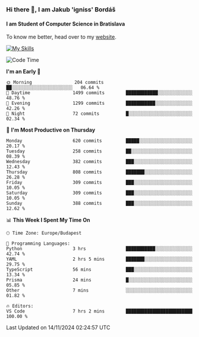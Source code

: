 ### Hi there 👋, I am Jakub 'igniss' Bordáš

#### I am Student of Computer Science in Bratislava
To know me better, head over to my [website](https://bordas.sk).

[![My Skills](https://skillicons.dev/icons?i=js,html,css,figma,svelte,java,kotlin,python,postgresql,typescript,nest,nodejs)](https://bordas.sk)


<!--START_SECTION:waka-->
![Code Time](http://img.shields.io/badge/Code%20Time-1%2C569%20hrs%2041%20mins-blue)

**I'm an Early 🐤** 

```text
🌞 Morning                204 commits         ██░░░░░░░░░░░░░░░░░░░░░░░   06.64 % 
🌆 Daytime                1499 commits        ████████████░░░░░░░░░░░░░   48.76 % 
🌃 Evening                1299 commits        ███████████░░░░░░░░░░░░░░   42.26 % 
🌙 Night                  72 commits          █░░░░░░░░░░░░░░░░░░░░░░░░   02.34 % 
```
📅 **I'm Most Productive on Thursday** 

```text
Monday                   620 commits         █████░░░░░░░░░░░░░░░░░░░░   20.17 % 
Tuesday                  258 commits         ██░░░░░░░░░░░░░░░░░░░░░░░   08.39 % 
Wednesday                382 commits         ███░░░░░░░░░░░░░░░░░░░░░░   12.43 % 
Thursday                 808 commits         ███████░░░░░░░░░░░░░░░░░░   26.28 % 
Friday                   309 commits         ███░░░░░░░░░░░░░░░░░░░░░░   10.05 % 
Saturday                 309 commits         ███░░░░░░░░░░░░░░░░░░░░░░   10.05 % 
Sunday                   388 commits         ███░░░░░░░░░░░░░░░░░░░░░░   12.62 % 
```


📊 **This Week I Spent My Time On** 

```text
🕑︎ Time Zone: Europe/Budapest

💬 Programming Languages: 
Python                   3 hrs               ███████████░░░░░░░░░░░░░░   42.74 % 
YAML                     2 hrs 5 mins        ███████░░░░░░░░░░░░░░░░░░   29.75 % 
TypeScript               56 mins             ███░░░░░░░░░░░░░░░░░░░░░░   13.34 % 
Prisma                   24 mins             █░░░░░░░░░░░░░░░░░░░░░░░░   05.85 % 
Other                    7 mins              ░░░░░░░░░░░░░░░░░░░░░░░░░   01.82 % 

🔥 Editors: 
VS Code                  7 hrs 2 mins        █████████████████████████   100.00 % 
```


 Last Updated on 14/11/2024 02:24:57 UTC
<!--END_SECTION:waka-->
